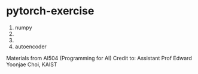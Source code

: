 # pytorch-exercise

1. numpy
2.
3.
4. autoencoder

Materials from AI504 (Programming for AI)
Credit to: Assistant Prof Edward Yoonjae Choi, KAIST
